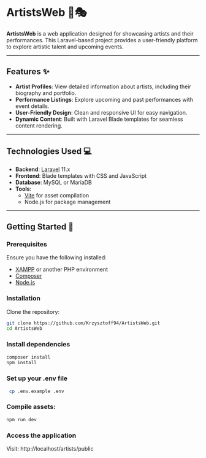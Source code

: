 # ArtistsWeb 🎨🎭

**ArtistsWeb** is a web application designed for showcasing artists and their performances. This Laravel-based project provides a user-friendly platform to explore artistic talent and upcoming events.

---

## Features ✨

- **Artist Profiles**: View detailed information about artists, including their biography and portfolio.
- **Performance Listings**: Explore upcoming and past performances with event details.
- **User-Friendly Design**: Clean and responsive UI for easy navigation.
- **Dynamic Content**: Built with Laravel Blade templates for seamless content rendering.

---

## Technologies Used 💻

- **Backend**: [Laravel](https://laravel.com) 11.x
- **Frontend**: Blade templates with CSS and JavaScript
- **Database**: MySQL or MariaDB
- **Tools**: 
  - [Vite](https://vitejs.dev/) for asset compilation
  - Node.js for package management

---

## Getting Started 🚀

### Prerequisites
Ensure you have the following installed:
- [XAMPP](https://www.apachefriends.org/index.html) or another PHP environment
- [Composer](https://getcomposer.org/)
- [Node.js](https://nodejs.org/)

### Installation
Clone the repository:
   ```bash
   git clone https://github.com/Krzysztoff94/ArtistsWeb.git
   cd ArtistsWeb
```
### Install dependencies
  ```bash
  composer install
  npm install
  ```
### Set up your .env file
  ```bash
   cp .env.example .env
 ```
### Compile assets:
 ```bash
 npm run dev
  ```
### Access the application
Visit: http://localhost/artists/public

